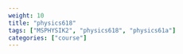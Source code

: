 ```yaml
---
weight: 10
title: "physics618"
tags: ["MSPHYSIK2", "physics618", "physics61a"]
categories: ["course"]
---
```

